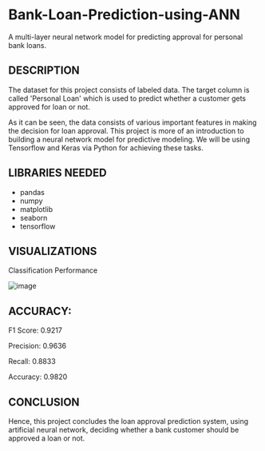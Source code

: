 # Bank-Loan-Prediction-using-ANN
 A multi-layer neural network model for predicting approval for personal bank loans.

## DESCRIPTION
The dataset for this project consists of labeled data. The target column is called 'Personal Loan' which is used to predict whether a customer gets approved for loan or not.

As it can be seen, the data consists of various important features in making the decision for loan approval. This project is more of an introduction to building a neural network model for predictive modeling. We will be using Tensorflow and Keras via Python for achieving these tasks.

## LIBRARIES NEEDED
* pandas
* numpy
* matplotlib
* seaborn
* tensorflow

## VISUALIZATIONS
Classification Performance
 
![image]()



## ACCURACY: 
F1 Score: 0.9217

Precision: 0.9636

Recall: 0.8833

Accuracy: 0.9820

## CONCLUSION
Hence, this project concludes the loan approval prediction system, using artificial neural network, deciding whether a bank customer should be approved a loan or not.




